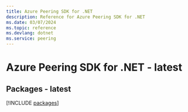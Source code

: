 ```yaml
---
title: Azure Peering SDK for .NET
description: Reference for Azure Peering SDK for .NET
ms.date: 03/07/2024
ms.topic: reference
ms.devlang: dotnet
ms.service: peering
---
```

# Azure Peering SDK for .NET - latest
## Packages - latest
[!INCLUDE [packages](peering-index.md)]
